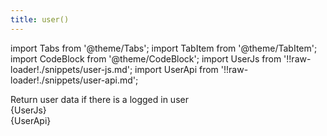 ```yaml
---
title: user()
---
```


import Tabs from '@theme/Tabs';
import TabItem from '@theme/TabItem';
import CodeBlock from '@theme/CodeBlock';
import UserJs from '!!raw-loader!./snippets/user-js.md';
import UserApi from '!!raw-loader!./snippets/user-api.md';

Return user data if there is a logged in user
<Tabs>
  <TabItem value="javascript" label="Javascript" default>    
    <CodeBlock className="language-jsx">
      {UserJs}
    </CodeBlock>
  </TabItem>
  <TabItem value="API" label="API">    
    <CodeBlock className="language-jsx" title="[GET]">
      {UserApi}
    </CodeBlock>
  </TabItem>
</Tabs>